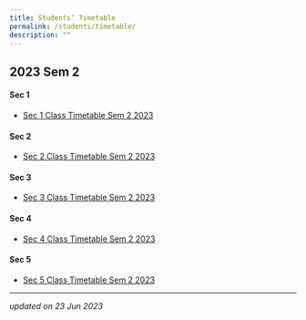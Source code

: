 ```yaml
---
title: Students’ Timetable
permalink: /students/timetable/
description: ""
---
```

2023 Sem 2
---------------

#### Sec 1
* [Sec 1 Class Timetable Sem 2 2023](/files/Timetables/Students%20Timetable/sec1classtimetablesem2_2023-v2.pdf)

#### Sec 2
* [Sec 2 Class Timetable Sem 2 2023](/files/Timetables/Students%20Timetable/sec2classtimetablesem2_2023-v1.pdf)

#### Sec 3
* [Sec 3 Class Timetable Sem 2 2023](/files/Timetables/Students%20Timetable/sec3classtimetablesem2_2023-v1.pdf)

#### Sec 4
* [Sec 4 Class Timetable Sem 2 2023](/files/Timetables/Students%20Timetable/sec4classtimetablesem2_2023-v3.pdf)

#### Sec 5
* [Sec 5 Class Timetable Sem 2 2023](/files/Timetables/Students%20Timetable/sec5classtimetablesem2_2023-v3.pdf)

__________________________________________________________

*updated on 23 Jun 2023*